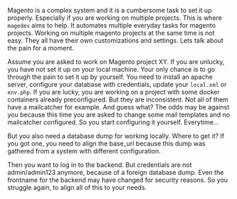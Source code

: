 Magento is a complex system and it is a cumbersome task to set it up properly. Especially if you are working on multiple projects. This is where `magedev` aims to help. It automates multiple everyday tasks for magento projects. Working on multiple magento projects at the same time is not easy. They all have their own customizations and settings. Lets talk about the pain for a moment.

Assume you are asked to work on Magento project XY. If you are unlucky, you have not set it up on your local machine. Your only chance is to go through the pain to set it up by yourself. You need to install an apache server, configure your database with credentials, update your `local.xml` or `env.php`. If you are lucky, you are working on a project with some docker containers already preconfigured. But they are inconsistent. Not all of them have a mailcatcher for example. And guess what? The odds may be against you because this time you are asked to change some mail templates and no mailcatcher configured. So you start configuring it yourself. Everytime...

But you also need a database dump for working locally. Where to get it? If you got one, you need to align the base_url because this dump was gathered from a system with different configuration.

Then you want to log in to the backend. But credentials are not admin/admin123 anymore, because of a foreign database dump. Even the frontname for the backend may have changed for security reasons. So you struggle again, to align all of this to your needs.

